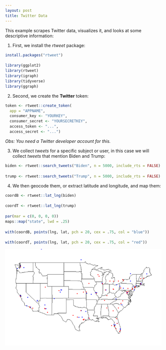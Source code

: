 ```yaml
---
layout: post
title: Twitter Data
---
```


This example scrapes Twitter data, visualizes it, and looks at some descriptive information:

1. First, we install the *rtweet* package:

```R
install.packages("rtweet")

library(ggplot2)
library(rtweet)
library(igraph)
library(tidyverse)
library(ggraph)

```

2. Second, we create the **Twitter** token:

```R
token <- rtweet::create_token(
  app = "APPNAME",
  consumer_key <- "YOURKEY",
  consumer_secret <- "YOURSECRETKEY",
  access_token <- "...",
  access_secret <- "...")
```
*Obs: You need a Twitter developer account for this.*

3. We collect *tweets* for a specific subject or user, in this case we will collect *tweets* that mention Biden and Trump:

```R
biden <- rtweet::search_tweets("Biden", n = 5000, include_rts = FALSE)

trump <- rtweet::search_tweets("Trump", n = 5000, include_rts = FALSE)
```

4. We then geocode them, or extract latitude and longitude, and map them:

```R
coordB <- rtweet::lat_lng(biden)

coordT <- rtweet::lat_lng(trump)

par(mar = c(0, 0, 0, 0))
maps::map("state", lwd = .25)

with(coordB, points(lng, lat, pch = 20, cex = .75, col = "blue"))

with(coordT, points(lng, lat, pch = 20, cex = .75, col = "red"))
```

![Resulting Map](https://github.com/pmcavallo/pmcavallo.github.io/blob/master/images/trump_biden.png)
 
